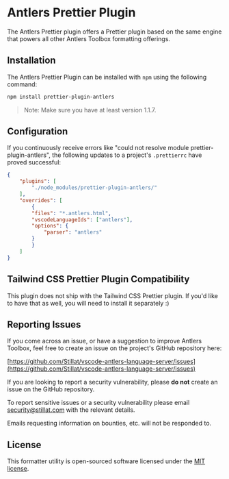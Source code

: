 # Antlers Prettier Plugin

The Antlers Prettier plugin offers a Prettier plugin based on the same engine that powers all other Antlers Toolbox formatting offerings.

## Installation

The Antlers Prettier Plugin can be installed with `npm` using the following command:

```bash
npm install prettier-plugin-antlers
```

> Note: Make sure you have at least version 1.1.7.

## Configuration

If you continuously receive errors like "could not resolve module prettier-plugin-antlers", the following updates to a project's `.prettierrc` have proved successful:

```json
{
    "plugins": [
        "./node_modules/prettier-plugin-antlers/"
    ],
    "overrides": [
        {
        "files": "*.antlers.html",
        "vscodeLanguageIds": ["antlers"],
        "options": {
            "parser": "antlers"
        }
        }
    ]
}
```

## Tailwind CSS Prettier Plugin Compatibility

This plugin does not ship with the Tailwind CSS Prettier plugin. If you'd like to have that as well, you will need to install it separately :)

## Reporting Issues

If you come across an issue, or have a suggestion to improve Antlers Toolbox, feel free to create an issue on the project's GitHub repository here:

[https://github.com/Stillat/vscode-antlers-language-server/issues](https://github.com/Stillat/vscode-antlers-language-server/issues)

If you are looking to report a security vulnerability, please **do not** create an issue on the GitHub repository.

To report sensitive issues or a security vulnerability please email [security@stillat.com](mailto:security@stillat.com) with the relevant details.

Emails requesting information on bounties, etc. will not be responded to.

## License

This formatter utility is open-sourced software licensed under the [MIT license](https://opensource.org/licenses/MIT).
